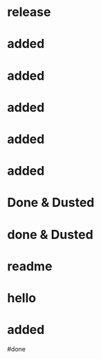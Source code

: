 # release

# added

# added

# added

# added

# added

# Done & Dusted

# done & Dusted

# readme

# hello

# added
#done
